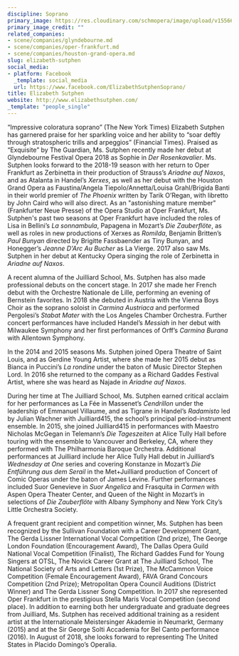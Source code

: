 ```yaml
---
discipline: Soprano
primary_image: https://res.cloudinary.com/schmopera/image/upload/v1556668136/media/2019/04/ElizabethSutphen.jpg
primary_image_credit: ""
related_companies:
- scene/companies/glyndebourne.md
- scene/companies/oper-frankfurt.md
- scene/companies/houston-grand-opera.md
slug: elizabeth-sutphen
social_media:
- platform: Facebook
  _template: social_media
  url: https://www.facebook.com/ElizabethSutphenSoprano/
title: Elizabeth Sutphen
website: http://www.elizabethsutphen.com/
_template: "people_single"
---
```

“Impressive coloratura soprano” (The New York Times) Elizabeth Sutphen has garnered praise for her sparkling voice and her ability to “soar deftly through stratospheric trills and arpeggios” (Financial Times). Praised as “Exquisite” by The Guardian, Ms. Sutphen recently made her debut at Glyndebourne Festival Opera 2018 as Sophie in _Der Rosenkavalier_. Ms. Sutphen looks forward to the 2018-19 season with her return to Oper Frankfurt as Zerbinetta in their production of Strauss’s _Ariadne auf Naxos_, and as Atalanta in Handel’s _Xerxes_, as well as her debut with the Houston Grand Opera as Faustina/Angela Tiepolo/Annetta/Louisa Grahl/Brigida Banti in their world premier of _The Phoenix_ written by Tarik O’Regan, with libretto by John Caird who will also direct. As an "astonishing mature member" (Frankfurter Neue Presse) of the Opera Studio at Oper Frankfurt, Ms. Sutphen's past two seasons at Oper Frankfurt have included the roles of Lisa in Bellini’s _La sonnambula_, Papagena in Mozart’s _Die Zauberflöte_, as well as roles in new productions of Xerxes as _Romilda_, Benjamin Britten’s _Paul Bunyan_ directed by Brigitte Fassbaender as Tiny Bunyan, and Honegger’s _Jeanne D'Arc Au Bucher_ as La Vierge. 2017 also saw Ms. Sutphen in her debut at Kentucky Opera singing the role of Zerbinetta in _Ariadne auf Naxos_. 

A recent alumna of the Juilliard School, Ms. Sutphen has also made professional debuts on the concert stage. In 2017 she made her French debut with the Orchestre Nationale de Lille, performing an evening of Bernstein favorites. In 2018 she debuted in Austria with the Vienna Boys Choir as the soprano soloist in _Carmina Austriaca_ and performed Pergolesi’s _Stabat Mater_ with the Los Angeles Chamber Orchestra. Further concert performances have included Handel’s _Messiah_ in her debut with Milwaukee Symphony and her first performances of Orff’s _Carmina Burana_ with Allentown Symphony.

In the 2014 and 2015 seasons Ms. Sutphen joined Opera Theatre of Saint Louis, and as Gerdine Young Artist, where she made her 2015 debut as Bianca in Puccini’s _La rondine_ under the baton of Music Director Stephen Lord. In 2016 she returned to the company as a Richard Gaddes Festival Artist, where she was heard as Najade in _Ariadne auf Naxos_. 

During her time at The Juilliard School, Ms. Sutphen earned critical acclaim for her performances as La Fée in Massenet’s _Cendrillon_ under the leadership of Emmanuel Villaume, and as Tigrane in Handel’s _Radamisto_ led by Julian Wachner with Juilliard415, the school’s principal period-instrument ensemble. In 2015, she joined Juilliard415 in performances with Maestro Nicholas McGegan in Telemann’s _Die Tageszeiten_ at Alice Tully Hall before touring with the ensemble to Vancouver and Berkeley, CA, where they performed with The Philharmonia Baroque Orchestra. Additional performances at Juilliard include her Alice Tully Hall debut in Juilliard’s _Wednesday at One_ series and covering Konstanze in Mozart’s _Die Entführung aus dem Serail_ in the Met+Juilliard production of Concert of Comic Operas under the baton of James Levine. Further performances included Suor Genevieve in _Suor Angelica_ and Frasquita in _Carmen_ with Aspen Opera Theater Center, and Queen of the Night in Mozart’s in selections of _Die Zauberflöte_ with Albany Symphony and New York City’s Little Orchestra Society.

A frequent grant recipient and competition winner, Ms. Sutphen has been recognized by the Sullivan Foundation with a Career Development Grant, The Gerda Lissner International Vocal Competition (2nd prize), The George London Foundation (Encouragement Award), The Dallas Opera Guild National Vocal Competition (Finalist), The Richard Gaddes Fund for Young Singers at OTSL, The Novick Career Grant at The Juilliard School, The National Society of Arts and Letters (1st Prize), The McCammon Voice Competition (Female Encouragement Award), FAVA Grand Concours Competition (2nd Prize); Metropolitan Opera Council Auditions (District Winner) and The Gerda Lissner Song Competition. In 2017 she represented Oper Frankfurt in the prestigious Stella Maris Vocal Competition (second place). In addition to earning both her undergraduate and graduate degrees from Juilliard, Ms. Sutphen has received additional training as a resident artist at the Internationale Meistersinger Akademie in Neumarkt, Germany (2015) and at the Sir George Solti Accademia for Bel Canto performance (2016). In August of 2018, she looks forward to representing The United States in Placido Domingo’s Operalia.